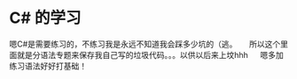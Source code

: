 # C# 的学习
嗯C#是需要练习的，不练习我是永远不知道我会踩多少坑的（逃。
&emsp;
所以这个里面就是分语法专题来保存我自己写的垃圾代码。。。以供以后来上坟hhh
&emsp;
嗯多加练习语法好好打基础！